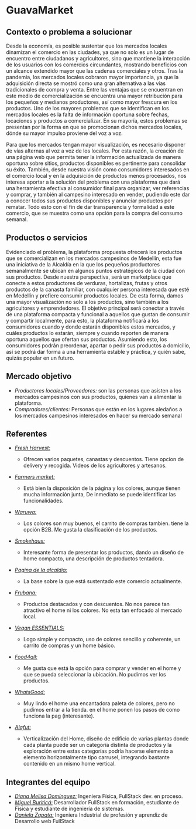 
# GuavaMarket

## Contexto o problema a solucionar

Desde la economía, es posible sustentar que los mercados locales dinamizan el comercio en las ciudades, ya que no solo es un lugar de encuentro entre ciudadanos y agricultores, sino que mantiene la interacción de los usuarios con los comercios circundantes, mostrando beneficios con un alcance extendido mayor que las cadenas comerciales y otros. Tras la pandemia, los mercados locales cobraron mayor importancia, ya que la adquisición directa se mostró como una gran alternativa a las vías tradicionales de compra y venta. Entre las ventajas que se encuentran en este medio de comercialización se encuentra una mayor retribución para los pequeños y medianos productores, así como mayor frescura en los productos. Uno de los mayores problemas que se identifican en los mercados locales es la falta de información oportuna sobre fechas, locaciones y productos a comercializar. En su mayoría, estos problemas se presentan por la forma en que se promocionan dichos mercados locales, dónde su mayor impulso proviene del voz a voz.

Para que los mercados tengan mayor visualización, es necesario disponer de vías alternas al voz a voz de los locales. Por esta razón, la creación de una página web que permita tener la información actualizada de manera oportuna sobre sitios, productos disponibles es pertinente para consolidar su éxito. También, desde nuestra visión como consumidores interesados en el comercio local y en la adquisición de productos menos procesados, nos interesa aportar a la solución del problema con una plataforma que dará una herramienta efectiva al consumidor final para organizar, ver referencias y comprar, y también al campesino interesado en vender, pudiendo este dar a conocer todos sus productos disponibles y anunciar productos por rematar. Todo esto con el fin de dar transparencia y formalidad a este comercio, que se muestra como una opción para la compra del consumo semanal.

## Productos o servicios

Evidenciado el problema, la plataforma propuesta ofrecerá los productos que se comercializan en los mercados campesinos de Medellín, esta fue una iniciativa de la Alcaldía en la que los pequeños productores semanalmente se ubican en algunos puntos estratégicos de la ciudad con sus productos. Desde nuestra perspectiva, será un marketplace que conecte a estos productores de verduras, hortalizas, frutas y otros productos de la canasta familiar, con cualquier persona interesada que esté en Medellín y prefiere consumir productos locales. De esta forma, damos una mayor visualización no solo a los productos, sino también a los agricultores y emprendedores. El objetivo principal será conectar a través de una plataforma compacta y funcional a aquellos que gustan de consumir y compartir localmente, para esto, la plataforma notificará a los consumidores cuando y donde estarán disponibles estos mercados, y cuáles productos lo estarán, siempre y cuando reporten de manera oportuna aquellos que ofertan sus productos. Asumiendo esto, los consumidores podrán preordenar, apartar o pedir sus productos a domicilio, así se podrá dar forma a una herramienta estable y práctica, y quién sabe, quizás popular en un futuro.

## Mercado objetivo

* *Productores locales/Proveedores:* son las personas que asisten a los mercados campesinos con sus productos, quienes van a alimentar la plataforma.
* *Compradores/clientes:* Personas que están en los lugares aledaños a los mercados campesinos interesados en hacer su mercado semanal

## Referentes

* *<a href="www.freshharvestga.com/">Fresh Harvest:</a>*
  * Ofrecen varios paquetes, canastas y descuentos. Tiene opcion de delivery y recogida. Videos de los agricultores y artesanos.

* *<a href="www.dallasfarmersmarket.org/">Farmers market:</a>*

  * Está bien la disposición de la página y los colores, aunque tienen mucha información junta, De inmediato se puede identificar las funcionalidades.

* *<a href="www.waruwa.com/">Waruwa:</a>*

  * Los colores son muy buenos, el carrito de compras tambien. tiene la opción B2B. Me gusta la clasificación de los productos.

* *<a href="www.smokehaus.com.au/">Smokehaus:</a>*

  * Interesante forma de presentar los productos, dando un diseño de home compacto, una descripción de productos tentadora.

* *<a href="www.compralocal.medellindigital.gov.co/">Pagina de la alcaldía:</a>*

  * La base sobre la que está sustentado este comercio actualmente.

* *<a href="www.co.frubana.com/bog/">Frubana:</a>*

  * Productos destacados y con descuentos. No nos parece tan atractivo el home ni los colores. No esta tan enfocado al mercado local.

* *<a href="www.veganessentials.com/">Vegan ESSENTIALS:</a>*

  * Logo simple y compacto, uso de colores sencillo y coherente, un carrito de compras y un home básico.

* *<a href="www.food4all.com/">Food4all:</a>*

  * Me gusta que está la opción para comprar y vender en el home y que se pueda seleccionar la ubicación. No pudimos ver los productos.

* *<a href="www.sourcewhatsgood.com/">WhatsGood:</a>*

  * Muy lindo el home una encantadora paleta de colores, pero no pudimos entrar a la tienda. en el home ponen los pasos de como funciona la pag (interesante).

* *<a href="www.alafut.qc.ca/en/">Alafut:</a>*

  * Verticalización del Home, diseño de edificio de varias plantas donde cada planta puede ser un categoría distinta de productos y la exploración entre estas categorías podría hacerse elemento a elemento horizontalmente tipo carrusel, integrando bastante contenido en un mismo home vertical.

## Integrantes del equipo

* *<a href="https://www.linkedin.com/in/diana-melisa-dom%C3%ADnguez-g%C3%B3mez-aa956659/">Diana Melisa Domínguez:</a>* Ingeniera Física, FullStack dev. en proceso.
* *<a href="https://www.linkedin.com/in/miguel-antonio-buritica-vargas-74693a219/" >Miguel Buriticá:</a>* Desarrollador FullStack en formación, estudiante de Física y estudiante de ingeniería de sistemas.
* *<a href="https://www.linkedin.com/in/danielazapatasosa/" >Daniela Zapata:</a>* Ingeniera Industrial de profesión y aprendiz de Desarrollo web FullStack
